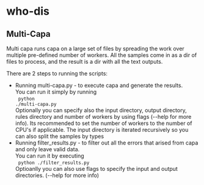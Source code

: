 # who-dis

Multi-Capa 
---------------------
Multi capa runs capa on a large set of files by spreading the
work over multiple pre-defined number of workers.
All the samples come in as a dir of files to process, and the result is a dir with all the text outputs.

There are 2 steps to running the scripts:
- Running multi-capa.py - to execute capa and generate the results. <br>
	You can run it simply by running <br>
	<code> python ./multi-capa.py</code> <br>
	Optionally you can specify also the input directory, output directory, rules directory and number of workers by using flags (--help for more info). Its recommended to set the number of workers to the number of CPU's if applicable.
	The input directory is iterated recursively so you can also split the samples by types
- Running filter_results.py - to filter out all the errors that arised from capa and only leave valid data. <br>
	You can run it by executing <br>
	<code> python ./filter_results.py </code> <br>
	Optioanlly you can also use flags to specify the input and output directories. (--help for more info)
